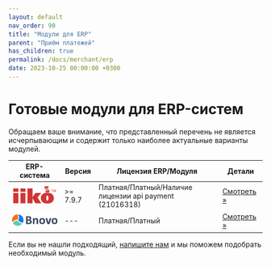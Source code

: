 ```yaml
---
layout: default
nav_order: 90
title: "Модули для ERP"
parent: "Приём платежей"
has_children: true
permalink: /docs/merchant/erp
date: 2023-10-25 00:00:00 +0300
---
```


# Готовые модули для ERP-систем

Обращаем ваше внимание, что представленный перечень не является исчерпывающим и содержит только наиболее
актуальные варианты модулей.

| ERP-система                            | Версия   | Лицензия ERP/Модуля                                     | Детали
| ---------------------------------------| ---------| ------------------------------------------------------- | ---------------------------------
| ![iiko](/assets/images/erp/iiko.png)   | >= 7.9.7 | Платная/Платный/Наличие лицензии api payment (21016318) | [Смотреть &raquo;](/docs/merchant/erp/iiko/)
| ![Bnovo](/assets/images/erp/bnovo.png) | ---      | Платная/Платный                                         | [Смотреть &raquo;](/docs/merchant/erp/bnovo/)


Если вы не нашли подходящий, [напишите нам](https://www.invoicebox.ru/ru/contacts/feedback.html) и мы поможем подобрать необходимый модуль.
